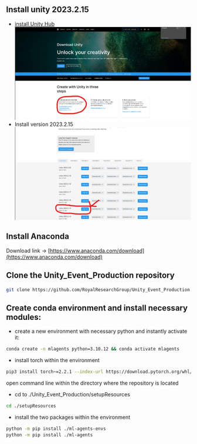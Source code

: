 ## Install unity 2023.2.15
- [install Unity Hub](https://unity.com/download)
![img_1.png](img_1.png)
- Install version 2023.2.15![img_4.png](img_4.png)

##  Install Anaconda 
Download link -> [https://www.anaconda.com/download](https://www.anaconda.com/download)
## Clone the Unity_Event_Production repository
```sh
git clone https://github.com/RoyalResearchGroup/Unity_Event_Production.git
```
## Create conda environment and install necessary modules:
- create a new environment with necessary python and instantly activate it: 
```sh
conda create -n mlagents python=3.10.12 && conda activate mlagents
```

- install torch within the environment
```sh
pip3 install torch~=2.2.1 --index-url https://download.pytorch.org/whl/cu121
```
open command line within the directory where the repository is located
- cd to ./Unity_Event_Production/setupResources
```sh
cd ./setupResources
```
- install the two packages within the environment
 ```sh
python -m pip install ./ml-agents-envs
python -m pip install ./ml-agents
```
